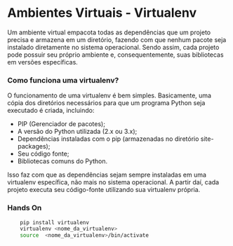 # Ambientes Virtuais - Virtualenv

Um ambiente virtual empacota todas as dependências que um projeto precisa e armazena em um diretório, fazendo com que nenhum pacote seja instalado diretamente no sistema operacional. Sendo assim, cada projeto pode possuir seu próprio ambiente e, consequentemente, suas bibliotecas em versões específicas.

### Como funciona uma virtualenv?

O funcionamento de uma virtualenv é bem simples. Basicamente, uma cópia dos diretórios necessários para que um programa Python seja executado é criada, incluindo:

* PIP (Gerenciador de pacotes);
* A versão do Python utilizada (2.x ou 3.x);
* Dependências instaladas com o pip (armazenadas no diretório site-packages);
* Seu código fonte;
* Bibliotecas comuns do Python.
  
Isso faz com que as dependências sejam sempre instaladas em uma virtualenv específica, não mais no sistema operacional. A partir daí, cada projeto executa seu código-fonte utilizando sua virtualenv própria.

### Hands On

```bash
    pip install virtualenv
    virtualenv <nome_da_virtualenv>
    source  <nome_da_virtualenv>/bin/activate
```